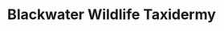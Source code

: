 ---
title: "Blackwater Wildlife Taxidermy"
url: /suffolk/blackwater-wildlife-taxidermy/
shop: shop
---